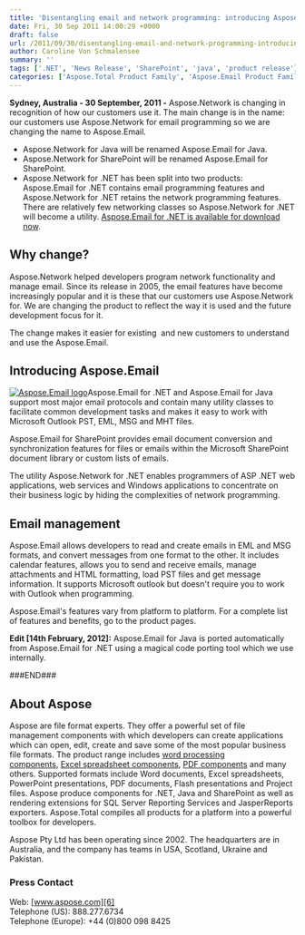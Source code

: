 ```yaml
---
title: 'Disentangling email and network programming: introducing Aspose.Email'
date: Fri, 30 Sep 2011 14:00:29 +0000
draft: false
url: /2011/09/30/disentangling-email-and-network-programming-introducing-aspose.email/
author: Caroline Von Schmalensee
summary: ''
tags: ['.NET', 'News Release', 'SharePoint', 'java', 'product release']
categories: ['Aspose.Total Product Family', 'Aspose.Email Product Family']
---
```


**Sydney, Australia - 30 September, 2011 -**  Aspose.Network is changing in recognition of how our customers use it. The main change is in the name: our customers use Aspose.Network for email programming so we are changing the name to Aspose.Email.

*   Aspose.Network for Java will be renamed Aspose.Email for Java.
*   Aspose.Network for SharePoint will be renamed Aspose.Email for SharePoint.
*   Aspose.Network for .NET has been split into two products: Aspose.Email for .NET contains email programming features and Aspose.Network for .NET retains the network programming features. There are relatively few networking classes so Aspose.Network for .NET will become a utility. [Aspose.Email for .NET is available for download now][1].

## Why change?

Aspose.Network helped developers program network functionality and manage email. Since its release in 2005, the email features have become increasingly popular and it is these that our customers use Aspose.Network for. We are changing the product to reflect the way it is used and the future development focus for it.

The change makes it easier for existing  and new customers to understand and use the Aspose.Email.

## Introducing Aspose.Email

[![Aspose.Email logo][2]](https://blog.aspose.com/wp-content/uploads/sites/2/2011/09/aspose-email-logo1.jpg)Aspose.Email for .NET and Aspose.Email for Java support most major email protocols and contain many utility classes to facilitate common development tasks and makes it easy to work with Microsoft Outlook PST, EML, MSG and MHT files.

Aspose.Email for SharePoint provides email document conversion and synchronization features for files or emails within the Microsoft SharePoint document library or custom lists of emails.

The utility Aspose.Network for .NET enables programmers of ASP .NET web applications, web services and Windows applications to concentrate on their business logic by hiding the complexities of network programming.

## Email management

Aspose.Email allows developers to read and create emails in EML and MSG formats, and convert messages from one format to the other. It includes calendar features, allows you to send and receive emails, manage attachments and HTML formatting, load PST files and get message information. It supports Microsoft outlook but doesn't require you to work with Outlook when programming.

Aspose.Email's features vary from platform to platform. For a complete list of features and benefits, go to the product pages.

**Edit \[14th February, 2012\]:** Aspose.Email for Java is ported automatically from Aspose.Email for .NET using a magical code porting tool which we use internally.

###END###

## About Aspose

Aspose are file format experts. They offer a powerful set of file management components with which developers can create applications which can open, edit, create and save some of the most popular business file formats. The product range includes [word processing components][3], [Excel spreadsheet components][4], [PDF components][5] and many others. Supported formats include Word documents, Excel spreadsheets, PowerPoint presentations, PDF documents, Flash presentations and Project files. Aspose produce components for .NET, Java and SharePoint as well as rendering extensions for SQL Server Reporting Services and JasperReports exporters. Aspose.Total compiles all products for a platform into a powerful toolbox for developers.

Aspose Pty Ltd has been operating since 2002. The headquarters are in Australia, and the company has teams in USA, Scotland, Ukraine and Pakistan.

### Press Contact

Web: [www.aspose.com][6]  
Telephone (US): 888.277.6734  
Telephone (Europe): +44 (0)800 098 8425




[1]: http://www.aspose.com/community/files/51/.net-components/aspose.email-for-.net/entry332916.aspx
[2]: https://blog.aspose.com/wp-content/uploads/sites/2/2011/09/aspose-email-logo1.jpg "Aspose.Email logo"
[3]: http://www.aspose.com/categories/.net-components/aspose.words-for-.net/default.aspx
[4]: http://www.aspose.com/categories/.net-components/aspose.cells-for-.net/default.aspx
[5]: http://www.aspose.com/categories/.net-components/aspose.pdf-for-.net/default.aspx
[6]: http://www.aspose.com/




